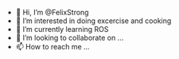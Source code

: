 - 👋 Hi, I’m @FelixStrong
- 👀 I’m interested in doing excercise and cooking
- 🌱 I’m currently learning ROS
- 💞️ I’m looking to collaborate on ...
- 📫 How to reach me ...

<!---
FelixStrong/FelixStrong is a ✨ special ✨ repository because its `README.md` (this file) appears on your GitHub profile.
You can click the Preview link to take a look at your changes.
--->
